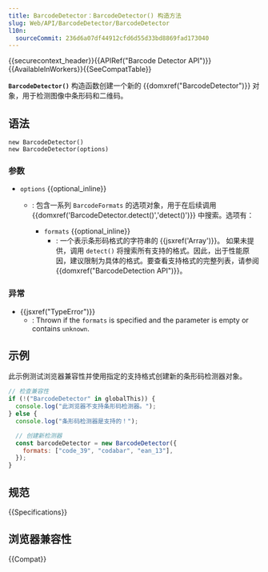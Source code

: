 ```yaml
---
title: BarcodeDetector：BarcodeDetector() 构造方法
slug: Web/API/BarcodeDetector/BarcodeDetector
l10n:
  sourceCommit: 236d6a07df44912cfd6d55d33bd8869fad173040
---
```


{{securecontext_header}}{{APIRef("Barcode Detector API")}}{{AvailableInWorkers}}{{SeeCompatTable}}

**`BarcodeDetector()`** 构造函数创建一个新的 {{domxref("BarcodeDetector")}} 对象，用于检测图像中条形码和二维码。

## 语法

```js-nolint
new BarcodeDetector()
new BarcodeDetector(options)
```

### 参数

- `options` {{optional_inline}}

  - : 包含一系列 `BarcodeFormats` 的选项对象，用于在后续调用 {{domxref('BarcodeDetector.detect()','detect()')}} 中搜索。选项有：

    - `formats` {{optional_inline}}
      - : 一个表示条形码格式的字符串的 {{jsxref('Array')}}。 如果未提供，调用 `detect()` 将搜索所有支持的格式。因此，出于性能原因，建议限制为具体的格式。要查看支持格式的完整列表，请参阅 {{domxref("BarcodeDetection API")}}。

### 异常

- {{jsxref("TypeError")}}
  - : Thrown if the `formats` is specified and the parameter is empty or contains `unknown`.

## 示例

此示例测试浏览器兼容性并使用指定的支持格式创建新的条形码检测器对象。

```js
// 检查兼容性
if (!("BarcodeDetector" in globalThis)) {
  console.log("此浏览器不支持条形码检测器。");
} else {
  console.log("条形码检测器是支持的！");

  // 创建新检测器
  const barcodeDetector = new BarcodeDetector({
    formats: ["code_39", "codabar", "ean_13"],
  });
}
```

## 规范

{{Specifications}}

## 浏览器兼容性

{{Compat}}
